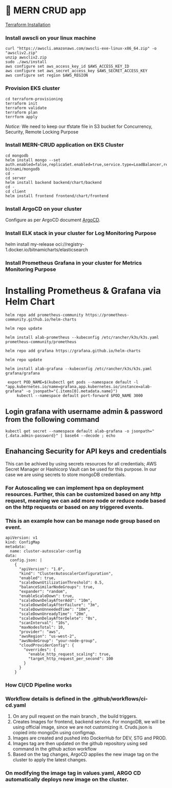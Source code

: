 # 🤘 MERN CRUD app
[Terraform Installation](https://developer.hashicorp.com/terraform/tutorials/aws-get-started/install-cli)
### Install awscli on your linux machine
```console
curl "https://awscli.amazonaws.com/awscli-exe-linux-x86_64.zip" -o "awscliv2.zip"
unzip awscliv2.zip
sudo ./aws/install
aws configure set aws_access_key_id $AWS_ACCESS_KEY_ID
aws configure set aws_secret_access_key $AWS_SECRET_ACCESS_KEY
aws configure set region $AWS_REGION
```
### Provision EKS cluster
```console
cd terraform-provisioning
terraform init
terraform validate
terraform plan
terrform apply
```
*Notice:* We need to keep our tfstate file in S3 bucket for Concurrency, Security, Remote Locking Purpose
### Install MERN-CRUD application on EKS Cluster
```console
cd mongodb
helm install mongo --set auth.enabled=false,replicaSet.enabled=true,service.type=LoadBalancer,replicaSet.replicas.secondary=3 bitnami/mongodb
cd -
cd server
helm install backend backend/chart/backend
cd -
cd client
helm install frontend frontend/chart/frontend
```
### Install ArgoCD on your cluster
Configure as per ArgoCD document [ArgoCD](https://argo-cd.readthedocs.io/en/stable/).
### Install ELK stack in your cluster for Log Monitoring Purpose
helm install my-release oci://registry-1.docker.io/bitnamicharts/elasticsearch
### Install Prometheus Grafana in your cluster for Metrics Monitoring Purpose
# Installing Prometheus & Grafana via Helm Chart
```console
helm repo add prometheus-community https://prometheus-community.github.io/helm-charts
```
```console
helm repo update
```
```console
helm install alab-prometheus --kubeconfig /etc/rancher/k3s/k3s.yaml prometheus-community/prometheus
```
```console
helm repo add grafana https://grafana.github.io/helm-charts
```
```console
helm repo update
```
```console
helm install alab-grafana --kubeconfig /etc/rancher/k3s/k3s.yaml grafana/grafana
 ```
```console
 export POD_NAME=$(kubectl get pods --namespace default -l "app.kubernetes.io/name=grafana,app.kubernetes.io/instance=alab-grafana" -o jsonpath="{.items[0].metadata.name}")
     kubectl --namespace default port-forward $POD_NAME 3000
```
## Login grafana with username admin & password from the following command
```console
kubectl get secret --namespace default alab-grafana -o jsonpath="{.data.admin-password}" | base64 --decode ; echo
```
## Enahancing Security for API keys and credentials
This can be achived by using secrets resources  for all credentials; AWS Secret Manager or Hashicorp Vault can be used for this purpose.
In our case we are using secrets to store mongoDB credentials. 

### For Autoscaling we can implement hpa on deployment resources. Further, this can be customized based on any http request, meaning we can add more node or reduce node based on the http requests or based on any triggered events.
### This is an example how can be manage node group based on event.
```console
apiVersion: v1
kind: ConfigMap
metadata:
  name: cluster-autoscaler-config
data:
  config.json: |
    {
      "apiVersion": "1.0",
      "kind": "ClusterAutoscalerConfiguration",
      "enabled": true,
      "scaleDownUtilizationThreshold": 0.5,
      "balanceSimilarNodeGroups": true,
      "expander": "random",
      "enableScaleDown": true,
      "scaleDownDelayAfterAdd": "10m",
      "scaleDownDelayAfterFailure": "3m",
      "scaleDownUnneededTime": "10m",
      "scaleDownUnreadyTime": "20m",
      "scaleDownDelayAfterDelete": "0s",
      "scanInterval": "10s",
      "maxNodesTotal": 10,
      "provider": "aws",
      "awsRegion": "us-west-2",
      "awsNodeGroup": "your-node-group",
      "cloudProviderConfig": {
        "overrides": {
          "enable_http_request_scaling": true,
          "target_http_request_per_second": 100
        }
      }
    }
```
### How CI/CD Pipeline works
### Workflow details is defined in the .github/workflows/ci-cd.yaml
1. On any pull request on the main branch , the build triggers. 
2. Creates Images for frontend, backend service. For mongoDB, we will be using official image, since we are not customizing it. Cruds.json is  copied into mongoDn using configmap.
3. Images are created and pushed into DockerHub for DEV, STG and PROD.
4. Images tag are then updated on the github repository using sed command in the github action workflow
5. Based on the tag changes, ArgoCD applies the new image tag on the cluster to apply the latest changes.
### On modifying the image tag in values.yaml, ARGO CD automatically deploys new image on the cluster.   
